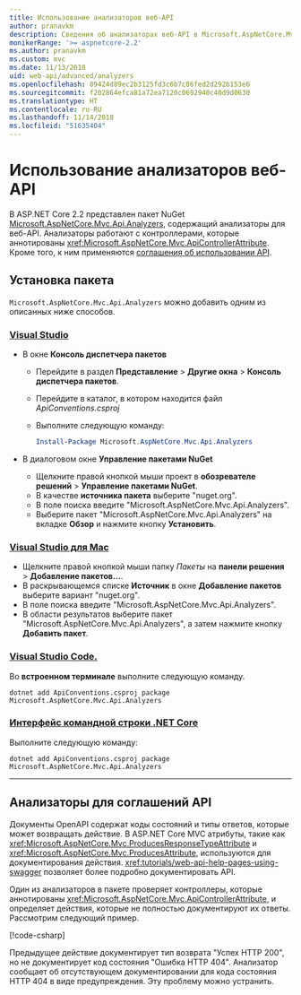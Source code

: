 ```yaml
---
title: Использование анализаторов веб-API
author: pranavkm
description: Сведения об анализаторах веб-API в Microsoft.AspNetCore.Mvc.Api.Analyzers.
monikerRange: '>= aspnetcore-2.2'
ms.author: pranavkm
ms.custom: mvc
ms.date: 11/13/2018
uid: web-api/advanced/analyzers
ms.openlocfilehash: 89424d89ec2b3125fd3c6b7c86fed2d292b153e6
ms.sourcegitcommit: f202864efca81a72ea7120c0692940c40d9d0630
ms.translationtype: HT
ms.contentlocale: ru-RU
ms.lasthandoff: 11/14/2018
ms.locfileid: "51635404"
---
```

# <a name="use-web-api-analyzers"></a>Использование анализаторов веб-API

В ASP.NET Core 2.2 представлен пакет NuGet [Microsoft.AspNetCore.Mvc.Api.Analyzers](https://www.nuget.org/packages/Microsoft.AspNetCore.Mvc.Api.Analyzers), содержащий анализаторы для веб-API. Анализаторы работают с контроллерами, которые аннотированы <xref:Microsoft.AspNetCore.Mvc.ApiControllerAttribute>. Кроме того, к ним применяются [соглашения об использовании API](xref:web-api/advanced/conventions).

## <a name="package-installation"></a>Установка пакета

`Microsoft.AspNetCore.Mvc.Api.Analyzers` можно добавить одним из описанных ниже способов.

### <a name="visual-studiotabvisual-studio"></a>[Visual Studio](#tab/visual-studio)

* В окне **Консоль диспетчера пакетов**
  * Перейдите в раздел **Представление** > **Другие окна** > **Консоль диспетчера пакетов**.
  * Перейдите в каталог, в котором находится файл *ApiConventions.csproj*
  * Выполните следующую команду:

    ```powershell
    Install-Package Microsoft.AspNetCore.Mvc.Api.Analyzers
    ```

* В диалоговом окне **Управление пакетами NuGet**
  * Щелкните правой кнопкой мыши проект в **обозревателе решений** > **Управление пакетами NuGet**.
  * В качестве **источника пакета** выберите "nuget.org".
  * В поле поиска введите "Microsoft.AspNetCore.Mvc.Api.Analyzers".
  * Выберите пакет "Microsoft.AspNetCore.Mvc.Api.Analyzers" на вкладке **Обзор** и нажмите кнопку **Установить**.

### <a name="visual-studio-for-mactabvisual-studio-mac"></a>[Visual Studio для Mac](#tab/visual-studio-mac)

* Щелкните правой кнопкой мыши папку *Пакеты* на **панели решения** > **Добавление пакетов…**.
* В раскрывающемся списке **Источник** в окне **Добавление пакетов** выберите вариант "nuget.org".
* В поле поиска введите "Microsoft.AspNetCore.Mvc.Api.Analyzers".
* В области результатов выберите пакет "Microsoft.AspNetCore.Mvc.Api.Analyzers", а затем нажмите кнопку **Добавить пакет**.

### <a name="visual-studio-codetabvisual-studio-code"></a>[Visual Studio Code.](#tab/visual-studio-code)

Во **встроенном терминале** выполните следующую команду.

```console
dotnet add ApiConventions.csproj package Microsoft.AspNetCore.Mvc.Api.Analyzers
```

### <a name="net-core-clitabnetcore-cli"></a>[Интерфейс командной строки .NET Core](#tab/netcore-cli)

Выполните следующую команду:

```console
dotnet add ApiConventions.csproj package Microsoft.AspNetCore.Mvc.Api.Analyzers
```

---

## <a name="analyzers-for-api-conventions"></a>Анализаторы для соглашений API

Документы OpenAPI содержат коды состояний и типы ответов, которые может возвращать действие. В ASP.NET Core MVC атрибуты, такие как <xref:Microsoft.AspNetCore.Mvc.ProducesResponseTypeAttribute> и <xref:Microsoft.AspNetCore.Mvc.ProducesAttribute>, используются для документирования действия. <xref:tutorials/web-api-help-pages-using-swagger> позволяет более подробно документировать API.

Один из анализаторов в пакете проверяет контроллеры, которые аннотированы <xref:Microsoft.AspNetCore.Mvc.ApiControllerAttribute>, и определяет действия, которые не полностью документируют их ответы. Рассмотрим следующий пример.

[!code-csharp[](conventions/sample/Controllers/ContactsController.cs?name=missing404docs&highlight=9)]

Предыдущее действие документирует тип возврата "Успех HTTP 200", но не документирует код состояния "Ошибка HTTP 404". Анализатор сообщает об отсутствующем документировании для кода состояния HTTP 404 в виде предупреждения. Эту проблему можно устранить.

